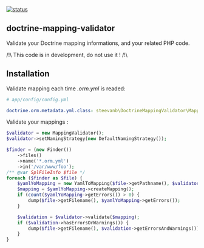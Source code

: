 [![status](https://img.shields.io/badge/status-dev-red.svg)](https://github.com/steevanb/doctrine-mapping-validator)

doctrine-mapping-validator
--------------------------

Validate your Doctrine mapping informations, and your related PHP code.

/!\ This code is in development, do not use it ! /!\

Installation
------------

Validate mapping each time _.orm.yml_ is readed:

```yml
# app/config/config.yml

doctrine.orm.metadata.yml.class: steevanb\DoctrineMappingValidator\MappingValidator\Yaml\ValidatedMappingYamlDriver
```

Validate your mappings :

```php
$validator = new MappingValidator();
$validator->setNamingStrategy(new DefaultNamingStrategy());

$finder = (new Finder())
    ->files()
    ->name('*.orm.yml')
    ->in('/var/www/foo');
/** @var SplFileInfo $file */
foreach ($finder as $file) {
    $yamlYoMapping = new YamlToMapping($file->getPathname(), $validator);
    $mapping = $yamlYoMapping->createMapping();
    if (count($yamlYoMapping->getErrors()) > 0) {
        dump($file->getFilename(), $yamlYoMapping->getErrors());
    }

    $validation = $validator->validate($mapping);
    if ($validation->hasErrorsOrWarnings()) {
        dump($file->getFilename(), $validation->getErrorsAndWarnings());
    }
}
```
